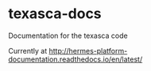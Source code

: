 # texasca-docs
Documentation for the texasca code

Currently at http://hermes-platform-documentation.readthedocs.io/en/latest/
